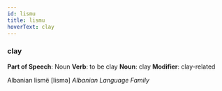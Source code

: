 ```yaml
---
id: lismu
title: lismu
hoverText: clay
---
```


### clay

**Part of Speech**: Noun
**Verb**: to be clay
**Noun**: clay
**Modifier**: clay-related

Albanian lismë [lismə]
*Albanian Language Family*